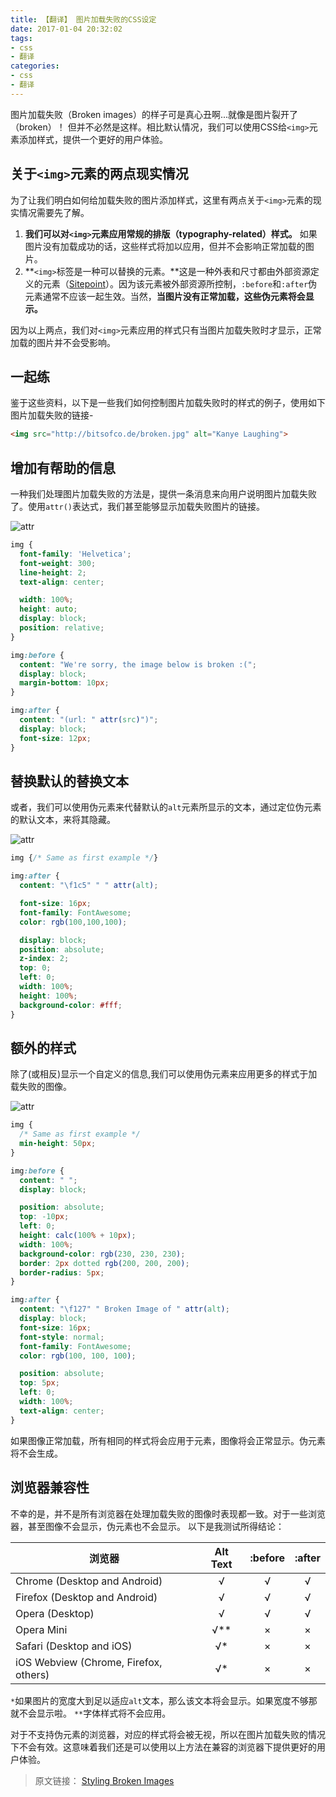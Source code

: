 ```yaml
---
title: 【翻译】 图片加载失败的CSS设定
date: 2017-01-04 20:32:02
tags: 
- css
- 翻译
categories: 
- css
- 翻译
---
```


图片加载失败（Broken images）的样子可是真心丑啊...就像是图片裂开了（broken）！
但并不必然是这样。相比默认情况，我们可以使用CSS给`<img>`元素添加样式，提供一个更好的用户体验。

## 关于`<img>`元素的两点现实情况
为了让我们明白如何给加载失败的图片添加样式，这里有两点关于`<img>`元素的现实情况需要先了解。

1. **我们可以对`<img>`元素应用常规的排版（typography-related）样式。**
如果图片没有加载成功的话，这些样式将加以应用，但并不会影响正常加载的图片。
2. **`<img>`标签是一种可以替换的元素。**这是一种外表和尺寸都由外部资源定义的元素（[Sitepoint](http://reference.sitepoint.com/css/replacedelements)）。因为该元素被外部资源所控制，`:before`和`:after`伪元素通常不应该一起生效。当然，**当图片没有正常加载，这些伪元素将会显示。**

因为以上两点，我们对`<img>`元素应用的样式只有当图片加载失败时才显示，正常加载的图片并不会受影响。

## 一起练
鉴于这些资料，以下是一些我们如何控制图片加载失败时的样式的例子，使用如下图片加载失败的链接-
```html
<img src="http://bitsofco.de/broken.jpg" alt="Kanye Laughing">
```

## 增加有帮助的信息
一种我们处理图片加载失败的方法是，提供一条消息来向用户说明图片加载失败了。使用``attr()``表达式，我们甚至能够显示加载失败图片的链接。

![attr](http://ww2.sinaimg.cn/large/72fc054egw1fbktk4rbvhj20op05gglx.jpg)

```css
img {
  font-family: 'Helvetica';
  font-weight: 300;
  line-height: 2;
  text-align: center;

  width: 100%;
  height: auto;
  display: block;
  position: relative;
}

img:before {
  content: "We're sorry, the image below is broken :(";
  display: block;
  margin-bottom: 10px;
}

img:after {
  content: "(url: " attr(src)")";
  display: block;
  font-size: 12px;
}
```

## 替换默认的替换文本
或者，我们可以使用伪元素来代替默认的``alt``元素所显示的文本，通过定位伪元素的默认文本，来将其隐藏。

![attr](http://ww2.sinaimg.cn/large/72fc054egw1fblxk82x4wj20oq03ajr9.jpg)

```css
img {/* Same as first example */}

img:after {
  content: "\f1c5" " " attr(alt);

  font-size: 16px;
  font-family: FontAwesome;
  color: rgb(100,100,100);

  display: block;
  position: absolute;
  z-index: 2;
  top: 0;
  left: 0;
  width: 100%;
  height: 100%;
  background-color: #fff;
}
```

## 额外的样式
除了(或相反)显示一个自定义的信息,我们可以使用伪元素来应用更多的样式于加载失败的图像。

![attr](http://ww4.sinaimg.cn/large/72fc054egw1fblxjxe7kpj20or04kwel.jpg)

```css
img {  
  /* Same as first example */
  min-height: 50px;
} 

img:before {  
  content: " ";
  display: block;

  position: absolute;
  top: -10px;
  left: 0;
  height: calc(100% + 10px);
  width: 100%;
  background-color: rgb(230, 230, 230);
  border: 2px dotted rgb(200, 200, 200);
  border-radius: 5px;
}

img:after {  
  content: "\f127" " Broken Image of " attr(alt);
  display: block;
  font-size: 16px;
  font-style: normal;
  font-family: FontAwesome;
  color: rgb(100, 100, 100);

  position: absolute;
  top: 5px;
  left: 0;
  width: 100%;
  text-align: center;
}
```
如果图像正常加载，所有相同的样式将会应用于元素，图像将会正常显示。伪元素将不会生成。

## 浏览器兼容性
不幸的是，并不是所有浏览器在处理加载失败的图像时表现都一致。对于一些浏览器，甚至图像不会显示，伪元素也不会显示。
以下是我测试所得结论：

|浏览器|Alt Text|:before|:after|
|---|:---:|:---:|:---:|
|Chrome (Desktop and Android)|√|√|√|
|Firefox (Desktop and Android)|√|√|√|
|Opera (Desktop)|√|√|√|
|Opera Mini|√**|×|×|
|Safari (Desktop and iOS)|√*|×|×|
|iOS Webview (Chrome, Firefox, others)|√*|×|×|

``*``如果图片的宽度大到足以适应``alt``文本，那么该文本将会显示。如果宽度不够那就不会显示啦。
``**``字体样式将不会应用。

对于不支持伪元素的浏览器，对应的样式将会被无视，所以在图片加载失败的情况下不会有效。这意味着我们还是可以使用以上方法在兼容的浏览器下提供更好的用户体验。
> 原文链接： [Styling Broken Images](http://t.cn/Rff1t9M)